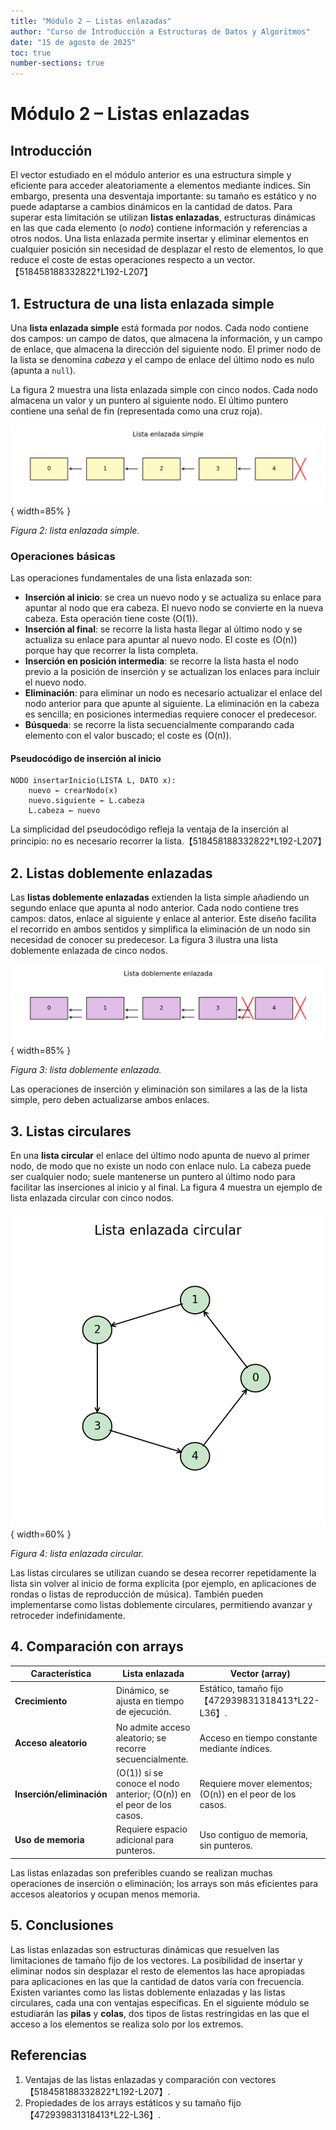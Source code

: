 ```yaml
---
title: "Módulo 2 – Listas enlazadas"
author: "Curso de Introducción a Estructuras de Datos y Algoritmos"
date: "15 de agosto de 2025"
toc: true
number-sections: true
---
```


# Módulo 2 – Listas enlazadas

## Introducción

El vector estudiado en el módulo anterior es una estructura simple y eficiente para acceder aleatoriamente a elementos mediante índices.  Sin embargo, presenta una desventaja importante: su tamaño es estático y no puede adaptarse a cambios dinámicos en la cantidad de datos.  Para superar esta limitación se utilizan **listas enlazadas**, estructuras dinámicas en las que cada elemento (o *nodo*) contiene información y referencias a otros nodos.  Una lista enlazada permite insertar y eliminar elementos en cualquier posición sin necesidad de desplazar el resto de elementos, lo que reduce el coste de estas operaciones respecto a un vector.【518458188332822†L192-L207】

## 1. Estructura de una lista enlazada simple

Una **lista enlazada simple** está formada por nodos.  Cada nodo contiene dos campos: un campo de datos, que almacena la información, y un campo de enlace, que almacena la dirección del siguiente nodo.  El primer nodo de la lista se denomina *cabeza* y el campo de enlace del último nodo es nulo (apunta a `null`).

La figura 2 muestra una lista enlazada simple con cinco nodos.  Cada nodo almacena un valor y un puntero al siguiente nodo.  El último puntero contiene una señal de fin (representada como una cruz roja).

![Lista enlazada simple](../images/linked_list.png){ width=85% }

*Figura 2: lista enlazada simple.*

### Operaciones básicas

Las operaciones fundamentales de una lista enlazada son:

* **Inserción al inicio**: se crea un nuevo nodo y se actualiza su enlace para apuntar al nodo que era cabeza.  El nuevo nodo se convierte en la nueva cabeza.  Esta operación tiene coste \(O(1)\).
* **Inserción al final**: se recorre la lista hasta llegar al último nodo y se actualiza su enlace para apuntar al nuevo nodo.  El coste es \(O(n)\) porque hay que recorrer la lista completa.
* **Inserción en posición intermedia**: se recorre la lista hasta el nodo previo a la posición de inserción y se actualizan los enlaces para incluir el nuevo nodo.
* **Eliminación**: para eliminar un nodo es necesario actualizar el enlace del nodo anterior para que apunte al siguiente.  La eliminación en la cabeza es sencilla; en posiciones intermedias requiere conocer el predecesor.
* **Búsqueda**: se recorre la lista secuencialmente comparando cada elemento con el valor buscado; el coste es \(O(n)\).

#### Pseudocódigo de inserción al inicio

```text
NODO insertarInicio(LISTA L, DATO x):
    nuevo ← crearNodo(x)
    nuevo.siguiente ← L.cabeza
    L.cabeza ← nuevo
```

La simplicidad del pseudocódigo refleja la ventaja de la inserción al principio: no es necesario recorrer la lista.【518458188332822†L192-L207】

## 2. Listas doblemente enlazadas

Las **listas doblemente enlazadas** extienden la lista simple añadiendo un segundo enlace que apunta al nodo anterior.  Cada nodo contiene tres campos: datos, enlace al siguiente y enlace al anterior.  Este diseño facilita el recorrido en ambos sentidos y simplifica la eliminación de un nodo sin necesidad de conocer su predecesor.  La figura 3 ilustra una lista doblemente enlazada de cinco nodos.

![Lista doblemente enlazada](../images/doubly_linked_list.png){ width=85% }

*Figura 3: lista doblemente enlazada.*

Las operaciones de inserción y eliminación son similares a las de la lista simple, pero deben actualizarse ambos enlaces.

## 3. Listas circulares

En una **lista circular** el enlace del último nodo apunta de nuevo al primer nodo, de modo que no existe un nodo con enlace nulo.  La cabeza puede ser cualquier nodo; suele mantenerse un puntero al último nodo para facilitar las inserciones al inicio y al final.  La figura 4 muestra un ejemplo de lista enlazada circular con cinco nodos.

![Lista circular](../images/circular_linked_list.png){ width=60% }

*Figura 4: lista enlazada circular.*

Las listas circulares se utilizan cuando se desea recorrer repetidamente la lista sin volver al inicio de forma explícita (por ejemplo, en aplicaciones de rondas o listas de reproducción de música).  También pueden implementarse como listas doblemente circulares, permitiendo avanzar y retroceder indefinidamente.

## 4. Comparación con arrays

| Característica | Lista enlazada | Vector (array) |
|---------------|----------------|---------------|
| **Crecimiento** | Dinámico, se ajusta en tiempo de ejecución. | Estático, tamaño fijo【472939831318413†L22-L36】. |
| **Acceso aleatorio** | No admite acceso aleatorio; se recorre secuencialmente. | Acceso en tiempo constante mediante índices. |
| **Inserción/eliminación** | \(O(1)\) si se conoce el nodo anterior; \(O(n)\) en el peor de los casos. | Requiere mover elementos; \(O(n)\) en el peor de los casos. |
| **Uso de memoria** | Requiere espacio adicional para punteros. | Uso contiguo de memoria, sin punteros. |

Las listas enlazadas son preferibles cuando se realizan muchas operaciones de inserción o eliminación; los arrays son más eficientes para accesos aleatorios y ocupan menos memoria.

## 5. Conclusiones

Las listas enlazadas son estructuras dinámicas que resuelven las limitaciones de tamaño fijo de los vectores.  La posibilidad de insertar y eliminar nodos sin desplazar el resto de elementos las hace apropiadas para aplicaciones en las que la cantidad de datos varía con frecuencia.  Existen variantes como las listas doblemente enlazadas y las listas circulares, cada una con ventajas específicas.  En el siguiente módulo se estudiarán las **pilas** y **colas**, dos tipos de listas restringidas en las que el acceso a los elementos se realiza solo por los extremos.

## Referencias

1.  Ventajas de las listas enlazadas y comparación con vectores【518458188332822†L192-L207】.
2.  Propiedades de los arrays estáticos y su tamaño fijo【472939831318413†L22-L36】.